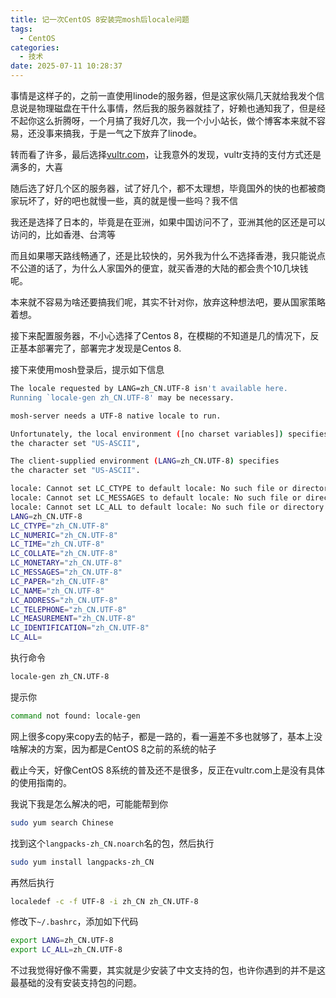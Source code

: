```yaml
---
title: 记一次CentOS 8安装完mosh后locale问题
tags:
  - CentOS
categories:
  - 技术
date: 2025-07-11 10:28:37
---
```


事情是这样子的，之前一直使用linode的服务器，但是这家伙隔几天就给我发个信息说是物理磁盘在干什么事情，然后我的服务器就挂了，好赖也通知我了，但是经不起你这么折腾呀，一个月搞了我好几次，我一个小小站长，做个博客本来就不容易，还没事来搞我，于是一气之下放弃了linode。

转而看了许多，最后选择[vultr.com](https://www.vultr.com/?ref=8386777-6G)，让我意外的发现，vultr支持的支付方式还是满多的，大喜

随后选了好几个区的服务器，试了好几个，都不太理想，毕竟国外的快的也都被商家玩坏了，好的吧也就慢一些，真的就是慢一些吗？我不信

我还是选择了日本的，毕竟是在亚洲，如果中国访问不了，亚洲其他的区还是可以访问的，比如香港、台湾等

而且如果哪天路线畅通了，还是比较快的，另外我为什么不选择香港，我只能说点不公道的话了，为什么人家国外的便宜，就买香港的大陆的都会贵个10几块钱呢。

本来就不容易为啥还要搞我们呢，其实不针对你，放弃这种想法吧，要从国家策略着想。

接下来配置服务器，不小心选择了Centos 8，在模糊的不知道是几的情况下，反正基本部署完了，部署完才发现是Centos 8.

接下来使用mosh登录后，提示如下信息

```bash
The locale requested by LANG=zh_CN.UTF-8 isn't available here.
Running `locale-gen zh_CN.UTF-8' may be necessary.

mosh-server needs a UTF-8 native locale to run.

Unfortunately, the local environment ([no charset variables]) specifies
the character set "US-ASCII",

The client-supplied environment (LANG=zh_CN.UTF-8) specifies
the character set "US-ASCII".

locale: Cannot set LC_CTYPE to default locale: No such file or directory
locale: Cannot set LC_MESSAGES to default locale: No such file or directory
locale: Cannot set LC_ALL to default locale: No such file or directory
LANG=zh_CN.UTF-8
LC_CTYPE="zh_CN.UTF-8"
LC_NUMERIC="zh_CN.UTF-8"
LC_TIME="zh_CN.UTF-8"
LC_COLLATE="zh_CN.UTF-8"
LC_MONETARY="zh_CN.UTF-8"
LC_MESSAGES="zh_CN.UTF-8"
LC_PAPER="zh_CN.UTF-8"
LC_NAME="zh_CN.UTF-8"
LC_ADDRESS="zh_CN.UTF-8"
LC_TELEPHONE="zh_CN.UTF-8"
LC_MEASUREMENT="zh_CN.UTF-8"
LC_IDENTIFICATION="zh_CN.UTF-8"
LC_ALL=
```

执行命令

```bash
locale-gen zh_CN.UTF-8
```

提示你

```bash
command not found: locale-gen
```

网上很多copy来copy去的帖子，都是一路的，看一遍差不多也就够了，基本上没啥解决的方案，因为都是CentOS 8之前的系统的帖子

截止今天，好像CentOS 8系统的普及还不是很多，反正在vultr.com上是没有具体的使用指南的。

我说下我是怎么解决的吧，可能能帮到你

```bash
sudo yum search Chinese
```

找到这个`langpacks-zh_CN.noarch`名的包，然后执行

```bash
sudo yum install langpacks-zh_CN
```

再然后执行

```bash
localedef -c -f UTF-8 -i zh_CN zh_CN.UTF-8
```

修改下`~/.bashrc`，添加如下代码

```bash
export LANG=zh_CN.UTF-8
export LC_ALL=zh_CN.UTF-8
```

不过我觉得好像不需要，其实就是少安装了中文支持的包，也许你遇到的并不是这最基础的没有安装支持包的问题。
